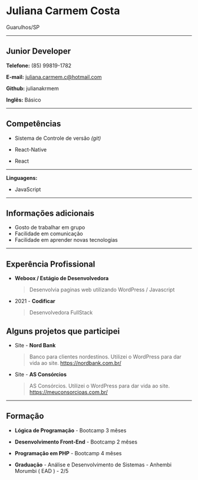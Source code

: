 # Juliana Carmem Costa

Guarulhos/SP

---

## Junior Developer

**Telefone:** (85) 99819-1782

**E-mail:** juliana.carmem.c@hotmail.com

**Github:** julianakrmem

**Inglês:** Básico

---

## Competências

- Sistema de Controle de versão _(git)_

- React-Native

- React

---

**Linguagens:**

- JavaScript

---

## Informações adicionais

- Gosto de trabalhar em grupo
- Facilidade em comunicação
- Facilidade em aprender novas tecnologias


---

## Experência Profissional

- **Weboox / Estágio de Desenvolvedora**
  > Desenvolvia paginas web utilizando WordPress / Javascript

- 2021 - **Codificar**
  > Desenvolvedora FullStack

## Alguns projetos que participei

- Site - **Nord Bank**
  > Banco para clientes nordestinos.
  > Utilizei o WordPress para dar vida ao site.
  > https://nordbank.com.br/

- Site - **AS Consórcios**
  > AS Consórcios.
  > Utilizei o WordPress para dar vida ao site.
  > https://meuconsorcioas.com.br/

---

## Formação

- **Lógica de Programação** - Bootcamp 3 mêses

- **Desenvolvimento Front-End** - Bootcamp 2 mêses

- **Programação em PHP** - Bootcamp 4 mêses

- **Graduação** - Análise e Desenvolvimento de Sistemas - Anhembi Morumbi ( EAD ) - 2/5